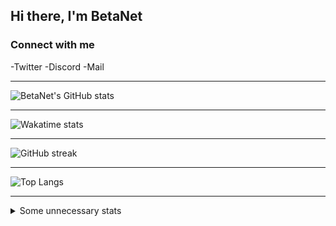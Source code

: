 <!--                                                                -->
<!--    File: README.md                                             -->
<!--                                                                -->
<!--    Created on Thu Aug 26 2021 12:11:26                         -->
<!--    by Felix Hollitzer (BetaNet)                                -->
<!--                                                                -->
<!--    Copyright (c) 2021 Felix Hollitzer. All rights reserved.    -->
<!--                                                                -->
<!--                                                                -->
## Hi there, I'm BetaNet

### Connect with me
-Twitter
-Discord
-Mail

---

![BetaNet's GitHub stats](https://github-readme-stats.vercel.app/api?username=betanet2001&show_icons=true&theme=merko&hide_border=true&count_private=true)

---

![Wakatime stats](https://github-readme-stats.vercel.app/api/wakatime?username=betanet2001&theme=merko&hide_border=true)

---

![GitHub streak](https://github-readme-streak-stats.herokuapp.com?user=betanet2001&theme=merko&hide_border=true)

---

![Top Langs](https://github-readme-stats.vercel.app/api/top-langs/?username=betanet2001&theme=merko&hide_border=true)

---

<details>
<summary>Some unnecessary stats</summary>
<br>
Hallo
</details>
